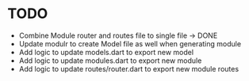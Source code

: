 # TODO

- Combine Module router and routes file to single file -> DONE
- Update modulr to create Model file as well when generating module
- Add logic to update models.dart to export new model
- Add logic to update modules.dart to export new module
- Add logic to update routes/router.dart to export new module routes
